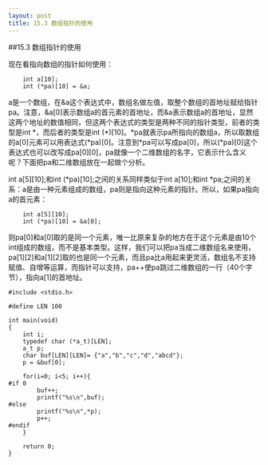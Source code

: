 ```yaml
---
layout: post
title: 15.3 数组指针的使用 
---
```

##15.3 数组指针的使用

现在看指向数组的指针如何使用：

        int a[10];
        int (*pa)[10] = &a;

a是一个数组，在&a这个表达式中，数组名做左值，取整个数组的首地址赋给指针pa。注意，&a\[0\]表示数组a的首元素的首地址，而&a表示数组a的首地址，显然这两个地址的数值相同，但这两个表达式的类型是两种不同的指针类型，前者的类型是int \*，而后者的类型是int (\*)\[10\]。\*pa就表示pa所指向的数组a，所以取数组的a\[0\]元素可以用表达式(\*pa)\[0\]。注意到\*pa可以写成pa\[0\]，所以(\*pa)\[0\]这个表达式也可以改写成pa\[0\]\[0\]，pa就像一个二维数组的名字，它表示什么含义呢？下面把pa和二维数组放在一起做个分析。

int a\[5\]\[10\];和int (\*pa)\[10\];之间的关系同样类似于int a\[10\];和int \*pa;之间的关系：a是由一种元素组成的数组，pa则是指向这种元素的指针。所以，如果pa指向a的首元素：

        int a[5][10];
        int (*pa)[10] = &a[0];

则pa\[0\]和a\[0\]取的是同一个元素，唯一比原来复杂的地方在于这个元素是由10个int组成的数组，而不是基本类型。这样，我们可以把pa当成二维数组名来使用，pa\[1\]\[2\]和a\[1\]\[2\]取的也是同一个元素，而且pa比a用起来更灵活，数组名不支持赋值、自增等运算，而指针可以支持，pa++使pa跳过二维数组的一行（40个字节），指向a[1]的首地址。

	#include <stdio.h>

	#define LEN 100

	int main(void)
	{
		int i;
		typedef char (*a_t)[LEN];
		a_t p;
		char buf[LEN][LEN]= {"a","b","c","d","abcd"};
		p = &buf[0];

		for(i=0; i<5; i++){	
	#if 0
			buf++;
			printf("%s\n",buf);
	#else
			printf("%s\n",*p);
			p++;
	#endif
		}

		return 0;
	}
